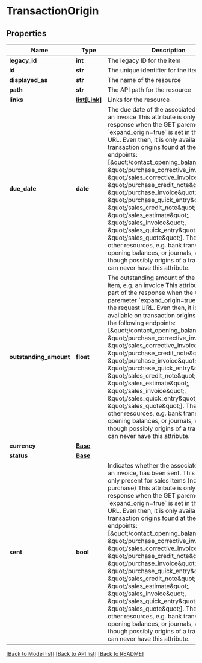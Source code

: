 # TransactionOrigin

## Properties
Name | Type | Description | Notes
------------ | ------------- | ------------- | -------------
**legacy_id** | **int** | The legacy ID for the item | [optional] 
**id** | **str** | The unique identifier for the item | [optional] 
**displayed_as** | **str** | The name of the resource | [optional] 
**path** | **str** | The API path for the resource | [optional] 
**links** | [**list[Link]**](Link.md) | Links for the resource | [optional] 
**due_date** | **date** | The due date of the associated item, e.g. an invoice This attribute is only part of the response when the GET paremeter &#x60;expand_origin&#x3D;true&#x60; is set in the request URL. Even then, it is only available on transaction origins found at the following endpoints: [\&quot;/contact_opening_balance\&quot;, \&quot;/purchase_corrective_invoice\&quot;, \&quot;/sales_corrective_invoice\&quot;, \&quot;/purchase_credit_note\&quot;, \&quot;/purchase_invoice\&quot;, \&quot;/purchase_quick_entry\&quot;, \&quot;/sales_credit_note\&quot;, \&quot;/sales_estimate\&quot;, \&quot;/sales_invoice\&quot;, \&quot;/sales_quick_entry\&quot;, \&quot;/sales_quote\&quot;]. There are other resources, e.g. bank transfers, bank opening balances, or journals, which--though possibly origins of a transaction--can never have this attribute. | [optional] 
**outstanding_amount** | **float** | The outstanding amount of the associated item, e.g. an invoice This attribute is only part of the response when the GET paremeter &#x60;expand_origin&#x3D;true&#x60; is set in the request URL. Even then, it is only available on transaction origins found at the following endpoints: [\&quot;/contact_opening_balance\&quot;, \&quot;/purchase_corrective_invoice\&quot;, \&quot;/sales_corrective_invoice\&quot;, \&quot;/purchase_credit_note\&quot;, \&quot;/purchase_invoice\&quot;, \&quot;/purchase_quick_entry\&quot;, \&quot;/sales_credit_note\&quot;, \&quot;/sales_estimate\&quot;, \&quot;/sales_invoice\&quot;, \&quot;/sales_quick_entry\&quot;, \&quot;/sales_quote\&quot;]. There are other resources, e.g. bank transfers, bank opening balances, or journals, which--though possibly origins of a transaction--can never have this attribute. | [optional] 
**currency** | [**Base**](Base.md) |  | [optional] 
**status** | [**Base**](Base.md) |  | [optional] 
**sent** | **bool** | Indicates whether the associated item, e.g. an invoice, has been sent. This attribute is only present for sales items (not purchase) This attribute is only part of the response when the GET paremeter &#x60;expand_origin&#x3D;true&#x60; is set in the request URL. Even then, it is only available on transaction origins found at the following endpoints: [\&quot;/contact_opening_balance\&quot;, \&quot;/purchase_corrective_invoice\&quot;, \&quot;/sales_corrective_invoice\&quot;, \&quot;/purchase_credit_note\&quot;, \&quot;/purchase_invoice\&quot;, \&quot;/purchase_quick_entry\&quot;, \&quot;/sales_credit_note\&quot;, \&quot;/sales_estimate\&quot;, \&quot;/sales_invoice\&quot;, \&quot;/sales_quick_entry\&quot;, \&quot;/sales_quote\&quot;]. There are other resources, e.g. bank transfers, bank opening balances, or journals, which--though possibly origins of a transaction--can never have this attribute. | [optional] 

[[Back to Model list]](../README.md#documentation-for-models) [[Back to API list]](../README.md#documentation-for-api-endpoints) [[Back to README]](../README.md)


